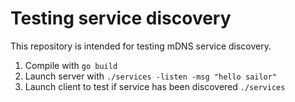 # Testing service discovery

This repository is intended for testing mDNS service discovery.

1. Compile with `go build`
2. Launch server with `./services -listen -msg "hello sailor"`
3. Launch client to test if service has been discovered `./services`
